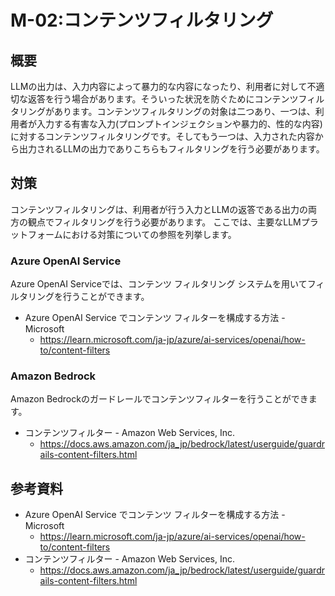 # M-02:コンテンツフィルタリング
## 概要
LLMの出力は、入力内容によって暴力的な内容になったり、利用者に対して不適切な返答を行う場合があります。そういった状況を防ぐためにコンテンツフィルタリングがあります。コンテンツフィルタリングの対象は二つあり、一つは、利用者が入力する有害な入力(プロンプトインジェクションや暴力的、性的な内容)に対するコンテンツフィルタリングです。そしてもう一つは、入力された内容から出力されるLLMの出力でありこちらもフィルタリングを行う必要があります。

## 対策
コンテンツフィルタリングは、利用者が行う入力とLLMの返答である出力の両方の観点でフィルタリングを行う必要があります。
ここでは、主要なLLMプラットフォームにおける対策についての参照を列挙します。

### Azure OpenAI Service
Azure OpenAI Serviceでは、コンテンツ フィルタリング システムを用いてフィルタリングを行うことができます。
* Azure OpenAI Service でコンテンツ フィルターを構成する方法 - Microsoft
    * https://learn.microsoft.com/ja-jp/azure/ai-services/openai/how-to/content-filters

### Amazon Bedrock
Amazon Bedrockのガードレールでコンテンツフィルターを行うことができます。

* コンテンツフィルター - Amazon Web Services, Inc.
  * https://docs.aws.amazon.com/ja_jp/bedrock/latest/userguide/guardrails-content-filters.html

## 参考資料
* Azure OpenAI Service でコンテンツ フィルターを構成する方法 - Microsoft
    * https://learn.microsoft.com/ja-jp/azure/ai-services/openai/how-to/content-filters
* コンテンツフィルター - Amazon Web Services, Inc.
  * https://docs.aws.amazon.com/ja_jp/bedrock/latest/userguide/guardrails-content-filters.html